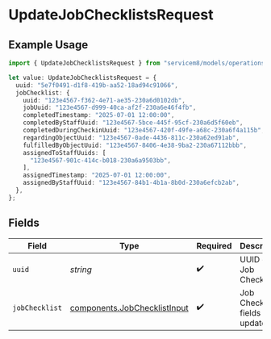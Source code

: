 # UpdateJobChecklistsRequest

## Example Usage

```typescript
import { UpdateJobChecklistsRequest } from "servicem8/models/operations";

let value: UpdateJobChecklistsRequest = {
  uuid: "5e7f0491-d1f8-419b-aa52-18ad94c91066",
  jobChecklist: {
    uuid: "123e4567-f362-4e71-ae35-230a6d0102db",
    jobUuid: "123e4567-d999-40ca-af2f-230a6e46f4fb",
    completedTimestamp: "2025-07-01 12:00:00",
    completedByStaffUuid: "123e4567-5bce-445f-95cf-230a6d5f60eb",
    completedDuringCheckinUuid: "123e4567-420f-49fe-a68c-230a6f4a115b",
    regardingObjectUuid: "123e4567-0ade-4436-811c-230a62ed91ab",
    fulfilledByObjectUuid: "123e4567-8406-4e38-9ba2-230a67112bbb",
    assignedToStaffUuids: [
      "123e4567-901c-414c-b018-230a6a9503bb",
    ],
    assignedTimestamp: "2025-07-01 12:00:00",
    assignedByStaffUuid: "123e4567-84b1-4b1a-8b0d-230a6efcb2ab",
  },
};
```

## Fields

| Field                                                                        | Type                                                                         | Required                                                                     | Description                                                                  |
| ---------------------------------------------------------------------------- | ---------------------------------------------------------------------------- | ---------------------------------------------------------------------------- | ---------------------------------------------------------------------------- |
| `uuid`                                                                       | *string*                                                                     | :heavy_check_mark:                                                           | UUID of the Job Checklist                                                    |
| `jobChecklist`                                                               | [components.JobChecklistInput](../../models/components/jobchecklistinput.md) | :heavy_check_mark:                                                           | Job Checklist fields to update                                               |